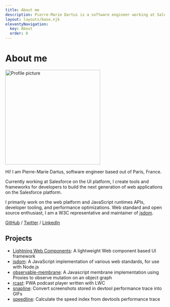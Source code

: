 ```yaml
---
title: About me
description: Pierre-Marie Dartus is a software engineer working at Salesforce. He primarily works on web platform tooling and performance optimizations.
layout: layouts/base.njk
eleventyNavigation:
  key: About
  order: 0
---
```


# About me

<picture>
    <source srcset="{{ '/img/profile-picture.avif' | url }}" type="image/avif">
    <source srcset="{{ '/img/profile-picture.webp' | url }}" type="image/webp">
    <img src="{{ '/img/profile-picture.jpg' | url }}"  alt="Profile picture" width="300" height="300" />
</picture>

Hi! I am Pierre-Marie Dartus, software engineer based out of Paris, France.

Currently working at Salesforce on the UI platform, I create tools and frameworks for developers to build the next generation of web applications on the Salesforce platform.

I primarily work on the web platform and JavaScript runtimes APIs, developer tooling, and performance optimizations. Web standard and open source enthusiast, I am a W3C representative and maintainer of [jsdom](https://github.com/jsdom/jsdom).

[GitHub](https://github.com/pmdartus) / [Twitter](https://twitter.com/pmdartus) / [LinkedIn](https://www.linkedin.com/in/pmdartus)

## Projects

-   [Lightning Web Components](https://github.com/salesforce/lwc): A lightweight Web component based UI framework
-   [jsdom](https://github.com/jsdom/jsdom): A JavaScript implementation of various web standards, for use with Node.js
-   [observable-membrane](https://github.com/salesforce/observable-membrane): A Javascript membrane implementation using Proxies to observe mutation on an object graph
-   [rcast](https://github.com/pmdartus/rcast): PWA podcast player written with LWC
-   [snapline](https://github.com/pmdartus/snapline): Convert screenshots stored in devtool performance trace into GIFs
-   [speedline](https://github.com/paulirish/speedline): Calculate the speed index from devtools performance trace
